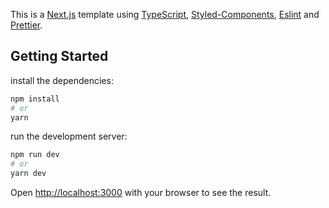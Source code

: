 This is a [Next.js](https://nextjs.org/) template using [TypeScript](https://www.typescriptlang.org/), [Styled-Components](https://styled-components.com/), [Eslint](https://eslint.org/) and [Prettier](https://prettier.io/).

## Getting Started

install the dependencies:

```bash
npm install
# or
yarn
```
run the development server:

```bash
npm run dev
# or
yarn dev
```
Open [http://localhost:3000](http://localhost:3000) with your browser to see the result.
